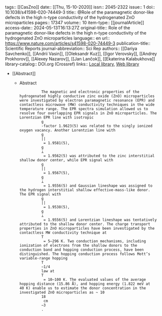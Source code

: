 tags:: [[CasZno]]
date:: [[Thu, 15-10-2020]]
issn:: 2045-2322
issue:: 1
doi:: 10.1038/s41598-020-74449-3
title:: @Role of the paramagnetic donor-like defects in the high n-type conductivity of the hydrogenated ZnO microparticles
pages:: 17347
volume:: 10
item-type:: [[journalArticle]]
access-date:: 2024-05-13T16:13:27Z
original-title:: Role of the paramagnetic donor-like defects in the high n-type conductivity of the hydrogenated ZnO microparticles
language:: en
url:: https://www.nature.com/articles/s41598-020-74449-3
publication-title:: Scientific Reports
journal-abbreviation:: Sci Rep
authors:: [[Dariya Savchenko]], [[Andrii Vasin]], [[Oleksandr Kuz]], [[Igor Verovsky]], [[Andrey Prokhorov]], [[Alexey Nazarov]], [[Jan Lančok]], [[Ekaterina Kalabukhova]]
library-catalog:: DOI.org (Crossref)
links:: [Local library](zotero://select/library/items/8VGFKHCW), [Web library](https://www.zotero.org/users/9044942/items/8VGFKHCW)

- [[Abstract]]
	- Abstract
	              
	                The magnetic and electronic properties of the hydrogenated highly conductive zinc oxide (ZnO) microparticles were investigated by electron paramagnetic resonance (EPR) and contactless microwave (MW) conductivity techniques in the wide temperature range. The EPR spectra simulation allowed us to resolve four overlapping EPR signals in ZnO microparticles. The Lorentzian EPR line with isotropic
	                g
	                -factor 1.9623(5) was related to the singly ionized oxygen vacancy. Another Lorentzian line with
	                g
	                ||
	                 = 1.9581(5),
	                g
	                ⊥
	                 = 1.9562(5) was attributed to the zinc interstitial shallow donor center, while EPR signal with
	                g
	                ||
	                 = 1.9567(5),
	                g
	                ⊥
	                 = 1.9556(5) and Gaussian lineshape was assigned to the hydrogen interstitial shallow effective-mass-like donor. The EPR signal with
	                g
	                ||
	                 = 1.9538(5),
	                g
	                ⊥
	                 = 1.9556(5) and Lorentzian lineshape was tentatively attributed to the shallow donor center. The charge transport properties in ZnO microparticles have been investigated by the contactless MW conductivity technique at
	                T
	                 = 5–296 K. Two conduction mechanisms, including ionization of electrons from the shallow donors to the conduction band and hopping conduction process, have been distinguished. The hopping conduction process follows Mott’s variable-range hopping
	                T
	                −1/4
	                law at
	                T
	                 = 10–100 K. The evaluated values of the average hopping distance (15.86 Å), and hopping energy (1.822 meV at 40 K) enable us to estimate the donor concentration in the investigated ZnO microparticles as ~ 10
	                18
	                 cm
	                −3
	                .
